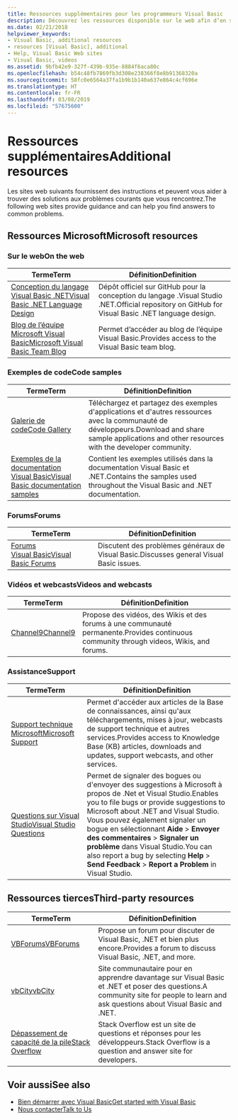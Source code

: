 ```yaml
---
title: Ressources supplémentaires pour les programmeurs Visual Basic
description: Découvrez les ressources disponible sur le web afin d’en savoir plus sur Visual Basic et de poser des questions.
ms.date: 02/21/2018
helpviewer_keywords:
- Visual Basic, additional resources
- resources [Visual Basic], additional
- Help, Visual Basic Web sites
- Visual Basic, videos
ms.assetid: 9bfb42e9-327f-439b-935e-8884f6aca80c
ms.openlocfilehash: b54c48fb7869fb3d308e238366f8e8b91368320a
ms.sourcegitcommit: 58fc0e6564a37fa1b9b1b140a637e864c4cf696e
ms.translationtype: HT
ms.contentlocale: fr-FR
ms.lasthandoff: 03/08/2019
ms.locfileid: "57675600"
---
```

# <a name="additional-resources"></a><span data-ttu-id="e55c3-103">Ressources supplémentaires</span><span class="sxs-lookup"><span data-stu-id="e55c3-103">Additional resources</span></span>

<span data-ttu-id="e55c3-104">Les sites web suivants fournissent des instructions et peuvent vous aider à trouver des solutions aux problèmes courants que vous rencontrez.</span><span class="sxs-lookup"><span data-stu-id="e55c3-104">The following web sites provide guidance and can help you find answers to common problems.</span></span>

## <a name="microsoft-resources"></a><span data-ttu-id="e55c3-105">Ressources Microsoft</span><span class="sxs-lookup"><span data-stu-id="e55c3-105">Microsoft resources</span></span>

### <a name="on-the-web"></a><span data-ttu-id="e55c3-106">Sur le web</span><span class="sxs-lookup"><span data-stu-id="e55c3-106">On the web</span></span>

|<span data-ttu-id="e55c3-107">Terme</span><span class="sxs-lookup"><span data-stu-id="e55c3-107">Term</span></span>|<span data-ttu-id="e55c3-108">Définition</span><span class="sxs-lookup"><span data-stu-id="e55c3-108">Definition</span></span>|
|----------|----------------|
|[<span data-ttu-id="e55c3-109">Conception du langage Visual Basic .NET</span><span class="sxs-lookup"><span data-stu-id="e55c3-109">Visual Basic .NET Language Design</span></span>](https://github.com/dotnet/vblang)|<span data-ttu-id="e55c3-110">Dépôt officiel sur GitHub pour la conception du langage .Visual Studio .NET.</span><span class="sxs-lookup"><span data-stu-id="e55c3-110">Official repository on GitHub for Visual Basic .NET language design.</span></span>|
|[<span data-ttu-id="e55c3-111">Blog de l’équipe Microsoft Visual Basic</span><span class="sxs-lookup"><span data-stu-id="e55c3-111">Microsoft Visual Basic Team Blog</span></span>](https://devblogs.microsoft.com/vbteam/)|<span data-ttu-id="e55c3-112">Permet d’accéder au blog de l’équipe Visual Basic.</span><span class="sxs-lookup"><span data-stu-id="e55c3-112">Provides access to the Visual Basic team blog.</span></span>|

### <a name="code-samples"></a><span data-ttu-id="e55c3-113">Exemples de code</span><span class="sxs-lookup"><span data-stu-id="e55c3-113">Code samples</span></span>

|<span data-ttu-id="e55c3-114">Terme</span><span class="sxs-lookup"><span data-stu-id="e55c3-114">Term</span></span>|<span data-ttu-id="e55c3-115">Définition</span><span class="sxs-lookup"><span data-stu-id="e55c3-115">Definition</span></span>|
|----------|----------------|
|[<span data-ttu-id="e55c3-116">Galerie de code</span><span class="sxs-lookup"><span data-stu-id="e55c3-116">Code Gallery</span></span>](https://code.msdn.microsoft.com/site/search?f%5B0%5D.Type=ProgrammingLanguage&f%5B0%5D.Value=VB&f%5B0%5D.Text=VB.NET)|<span data-ttu-id="e55c3-117">Téléchargez et partagez des exemples d'applications et d'autres ressources avec la communauté de développeurs.</span><span class="sxs-lookup"><span data-stu-id="e55c3-117">Download and share sample applications and other resources with the developer community.</span></span>|
|[<span data-ttu-id="e55c3-118">Exemples de la documentation Visual Basic</span><span class="sxs-lookup"><span data-stu-id="e55c3-118">Visual Basic documentation samples</span></span>](https://github.com/dotnet/samples/tree/master/snippets/visualbasic)|<span data-ttu-id="e55c3-119">Contient les exemples utilisés dans la documentation Visual Basic et .NET.</span><span class="sxs-lookup"><span data-stu-id="e55c3-119">Contains the samples used throughout the Visual Basic and .NET documentation.</span></span>|

### <a name="forums"></a><span data-ttu-id="e55c3-120">Forums</span><span class="sxs-lookup"><span data-stu-id="e55c3-120">Forums</span></span>

|<span data-ttu-id="e55c3-121">Terme</span><span class="sxs-lookup"><span data-stu-id="e55c3-121">Term</span></span>|<span data-ttu-id="e55c3-122">Définition</span><span class="sxs-lookup"><span data-stu-id="e55c3-122">Definition</span></span>|
|----------|----------------|
|[<span data-ttu-id="e55c3-123">Forums Visual Basic</span><span class="sxs-lookup"><span data-stu-id="e55c3-123">Visual Basic Forums</span></span>](https://social.msdn.microsoft.com/Forums/vstudio/en-US/home?forum=vbgeneral)|<span data-ttu-id="e55c3-124">Discutent des problèmes généraux de Visual Basic.</span><span class="sxs-lookup"><span data-stu-id="e55c3-124">Discusses general Visual Basic issues.</span></span>|

### <a name="videos-and-webcasts"></a><span data-ttu-id="e55c3-125">Vidéos et webcasts</span><span class="sxs-lookup"><span data-stu-id="e55c3-125">Videos and webcasts</span></span>

|<span data-ttu-id="e55c3-126">Terme</span><span class="sxs-lookup"><span data-stu-id="e55c3-126">Term</span></span>|<span data-ttu-id="e55c3-127">Définition</span><span class="sxs-lookup"><span data-stu-id="e55c3-127">Definition</span></span>|
|----------|----------------|
|[<span data-ttu-id="e55c3-128">Channel9</span><span class="sxs-lookup"><span data-stu-id="e55c3-128">Channel9</span></span>](https://channel9.msdn.com/)|<span data-ttu-id="e55c3-129">Propose des vidéos, des Wikis et des forums à une communauté permanente.</span><span class="sxs-lookup"><span data-stu-id="e55c3-129">Provides continuous community through videos, Wikis, and forums.</span></span>|

### <a name="support"></a><span data-ttu-id="e55c3-130">Assistance</span><span class="sxs-lookup"><span data-stu-id="e55c3-130">Support</span></span>

|<span data-ttu-id="e55c3-131">Terme</span><span class="sxs-lookup"><span data-stu-id="e55c3-131">Term</span></span>|<span data-ttu-id="e55c3-132">Définition</span><span class="sxs-lookup"><span data-stu-id="e55c3-132">Definition</span></span>|
|----------|----------------|
|[<span data-ttu-id="e55c3-133">Support technique Microsoft</span><span class="sxs-lookup"><span data-stu-id="e55c3-133">Microsoft Support</span></span>](https://support.microsoft.com)|<span data-ttu-id="e55c3-134">Permet d'accéder aux articles de la Base de connaissances, ainsi qu'aux téléchargements, mises à jour, webcasts de support technique et autres services.</span><span class="sxs-lookup"><span data-stu-id="e55c3-134">Provides access to Knowledge Base (KB) articles, downloads and updates, support webcasts, and other services.</span></span>|
|[<span data-ttu-id="e55c3-135">Questions sur Visual Studio</span><span class="sxs-lookup"><span data-stu-id="e55c3-135">Visual Studio Questions</span></span>](https://developercommunity.visualstudio.com)|<span data-ttu-id="e55c3-136">Permet de signaler des bogues ou d'envoyer des suggestions à Microsoft à propos de .Net et Visual Studio.</span><span class="sxs-lookup"><span data-stu-id="e55c3-136">Enables you to file bugs or provide suggestions to Microsoft about .NET and Visual Studio.</span></span> <span data-ttu-id="e55c3-137">Vous pouvez également signaler un bogue en sélectionnant **Aide** > **Envoyer des commentaires** > **Signaler un problème** dans Visual Studio.</span><span class="sxs-lookup"><span data-stu-id="e55c3-137">You can also report a bug by selecting **Help** > **Send Feedback** > **Report a Problem** in Visual Studio.</span></span>|

## <a name="third-party-resources"></a><span data-ttu-id="e55c3-138">Ressources tierces</span><span class="sxs-lookup"><span data-stu-id="e55c3-138">Third-party resources</span></span>

|<span data-ttu-id="e55c3-139">Terme</span><span class="sxs-lookup"><span data-stu-id="e55c3-139">Term</span></span>|<span data-ttu-id="e55c3-140">Définition</span><span class="sxs-lookup"><span data-stu-id="e55c3-140">Definition</span></span>|
|----------|----------------|
|[<span data-ttu-id="e55c3-141">VBForums</span><span class="sxs-lookup"><span data-stu-id="e55c3-141">VBForums</span></span>](http://www.vbforums.com/)|<span data-ttu-id="e55c3-142">Propose un forum pour discuter de Visual Basic, .NET et bien plus encore.</span><span class="sxs-lookup"><span data-stu-id="e55c3-142">Provides a forum to discuss Visual Basic, .NET, and more.</span></span>|
|[<span data-ttu-id="e55c3-143">vbCity</span><span class="sxs-lookup"><span data-stu-id="e55c3-143">vbCity</span></span>](http://vbcity.com/)|<span data-ttu-id="e55c3-144">Site communautaire pour en apprendre davantage sur Visual Basic et .NET et poser des questions.</span><span class="sxs-lookup"><span data-stu-id="e55c3-144">A community site for people to learn and ask questions about Visual Basic and .NET.</span></span>|
|[<span data-ttu-id="e55c3-145">Dépassement de capacité de la pile</span><span class="sxs-lookup"><span data-stu-id="e55c3-145">Stack Overflow</span></span>](https://stackoverflow.com/questions/tagged/vb.net)|<span data-ttu-id="e55c3-146">Stack Overflow est un site de questions et réponses pour les développeurs.</span><span class="sxs-lookup"><span data-stu-id="e55c3-146">Stack Overflow is a question and answer site for developers.</span></span>|

## <a name="see-also"></a><span data-ttu-id="e55c3-147">Voir aussi</span><span class="sxs-lookup"><span data-stu-id="e55c3-147">See also</span></span>

- [<span data-ttu-id="e55c3-148">Bien démarrer avec Visual Basic</span><span class="sxs-lookup"><span data-stu-id="e55c3-148">Get started with Visual Basic</span></span>](../../visual-basic/getting-started/index.md)
- [<span data-ttu-id="e55c3-149">Nous contacter</span><span class="sxs-lookup"><span data-stu-id="e55c3-149">Talk to Us</span></span>](/visualstudio/ide/talk-to-us)
